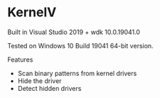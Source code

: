 # KernelV
Built in Visual Studio 2019 + wdk 10.0.19041.0

Tested on Windows 10 Build 19041 64-bit version.

Features
- Scan binary patterns from kernel drivers
- Hide the driver
- Detect hidden drivers

